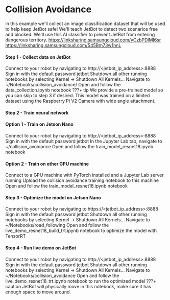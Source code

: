 # Collision Avoidance
in this example we'll collect an image classification dataset that will be used to help keep JetBot safe! We'll teach JetBot to detect two scenarios free and blocked. We'll use this AI classifier to prevent JetBot from entering dangerous territory.
https://linksharing.samsungcloud.com/yCzbPDlMI6sr
https://linksharing.samsungcloud.com/545Bm73w1nnL




#### Step 1 - Collect data on JetBot


Connect to your robot by navigating to http://<jetbot_ip_address>:8888
Sign in with the default password jetbot
Shutdown all other running notebooks by selecting Kernel -> Shutdown All Kernels...
Navigate to ~/Notebooks/collision_avoidance/
Open and follow the data_collection.ipynb notebook
???+ tip We provide a pre-trained model so you can skip to step 3 if desired. This model was trained on a limited dataset using the Raspberry Pi V2 Camera with wide angle attachment.

#### Step 2 - Train neural network


#### Option 1 - Train on Jetson Nano
Connect to your robot by navigating to http://<jetbot_ip_address>:8888
Sign in with the default password jetbot
In the Jupyter Lab tab, navigate to ~/collision_avoidance
Open and follow the train_model_resnet18.ipynb notebook

#### Option 2 - Train on other GPU machine
Connect to a GPU machine with PyTorch installed and a Jupyter Lab server running
Upload the collision avoidance training notebook to this machine
Open and follow the train_model_resnet18.ipynb notebook

#### Step 3 - Optimize the model on Jetson Nano
Connect to your robot by navigating to https://<jetbot_ip_address>:8888
Sign in with the default password jetbot
Shutdown all other running notebooks by selecting Kernel -> Shutdown All Kernels...
Navigate to ~/Notebooks/road_following
Open and follow the live_demo_resnet18_build_trt.ipynb notebook to optimize the model with TensorRT
#### Step 4 - Run live demo on JetBot


Connect to your robot by navigating to http://<jetbot_ip_address>:8888
Sign in with the default password jetbot
Shutdown all other running notebooks by selecting Kernel -> Shutdown All Kernels...
Navigate to ~/Notebooks/collision_avoidance
Open and follow the live_demo_resnet18_trt.ipynb notebook to run the optimized model
???+ caution
JetBot will physically move in this notebook, make sure it has enough space to move around.
